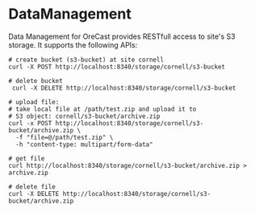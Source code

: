 # DataManagement
Data Management for OreCast provides RESTfull access to site's S3 storage.
It supports the following APIs:
```
# create bucket (s3-bucket) at site cornell
curl -X POST http://localhost:8340/storage/cornell/s3-bucket

# delete bucket
 curl -X DELETE http://localhost:8340/storage/cornell/s3-bucket

# upload file:
# take local file at /path/test.zip and upload it to
# S3 object: cornell/s3-bucket/archive.zip
curl -x POST http://localhost:8340/storage/cornell/s3-bucket/archive.zip \
  -f "file=@/path/test.zip" \
  -h "content-type: multipart/form-data"

# get file
curl http://localhost:8340/storage/cornell/s3-bucket/archive.zip > archive.zip

# delete file
curl -X DELETE http://localhost:8340/storage/cornell/s3-bucket/archive.zip
```
